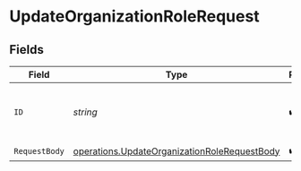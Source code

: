 # UpdateOrganizationRoleRequest


## Fields

| Field                                                                                                        | Type                                                                                                         | Required                                                                                                     | Description                                                                                                  |
| ------------------------------------------------------------------------------------------------------------ | ------------------------------------------------------------------------------------------------------------ | ------------------------------------------------------------------------------------------------------------ | ------------------------------------------------------------------------------------------------------------ |
| `ID`                                                                                                         | *string*                                                                                                     | :heavy_check_mark:                                                                                           | The unique identifier of the organization role.                                                              |
| `RequestBody`                                                                                                | [operations.UpdateOrganizationRoleRequestBody](../../models/operations/updateorganizationrolerequestbody.md) | :heavy_check_mark:                                                                                           | N/A                                                                                                          |